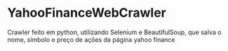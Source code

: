 # YahooFinanceWebCrawler
Crawler feito em python, utilizando Selenium e BeautifulSoup, que salva o nome, símbolo e preço de ações da página yahoo finance
